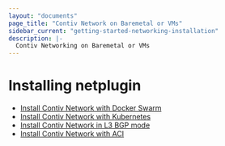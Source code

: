 ```yaml
---
layout: "documents"
page_title: "Contiv Network on Baremetal or VMs"
sidebar_current: "getting-started-networking-installation"
description: |-
  Contiv Networking on Baremetal or VMs
---
```


# Installing netplugin

- [Install Contiv Network with Docker Swarm](/documents/gettingStarted/networking/swarm.html)
- [Install Contiv Network with Kubernetes](/documents/gettingStarted/networking/k8s.html)
- [Install Contiv Network in L3 BGP mode](/documents/gettingStarted/networking/bgp.html)
- [Install Contiv Network with ACI](/documents/gettingStarted/networking/aci.html)
